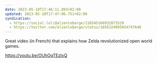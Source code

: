 ```yaml
---
date: 2023-05-10T17:46:11.893+02:00
updated: 2023-05-10T17:47:06.751+02:00
syndication:
  - https://social.lol/@alienlebarge/110345166932873529
  - https://twitter.com/alienlebarge/status/1656324995054747648
---
```

Great video (in French) that explains how Zelda revolutionized open world games. 

https://youtu.be/OUhOqTEzIxQ
